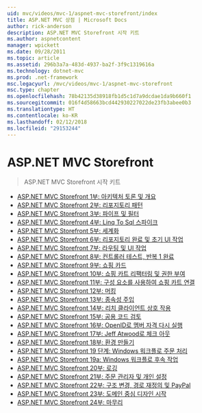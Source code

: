 ```yaml
---
uid: mvc/videos/mvc-1/aspnet-mvc-storefront/index
title: ASP.NET MVC 상점 | Microsoft Docs
author: rick-anderson
description: ASP.NET MVC Storefront 시작 키트
ms.author: aspnetcontent
manager: wpickett
ms.date: 09/28/2011
ms.topic: article
ms.assetid: 296b3a7a-483d-4937-ba2f-3f9c1319616a
ms.technology: dotnet-mvc
ms.prod: .net-framework
msc.legacyurl: /mvc/videos/mvc-1/aspnet-mvc-storefront
msc.type: chapter
ms.openlocfilehash: 78b42135d38918fb1d5c1d7a9dcdae1da9b660f1
ms.sourcegitcommit: 016f4d58663bcd442930227022de23fb3abee0b3
ms.translationtype: HT
ms.contentlocale: ko-KR
ms.lasthandoff: 02/12/2018
ms.locfileid: "29153244"
---
```

<a name="aspnet-mvc-storefront"></a>ASP.NET MVC Storefront
====================
> ASP.NET MVC Storefront 시작 키트


- [ASP.NET MVC Storefront 1부: 아키텍처 토론 및 개요](aspnet-mvc-storefront-part-1-architectural-discussion-and-overview.md)
- [ASP.NET MVC Storefront 2부: 리포지토리 패턴](aspnet-mvc-storefront-part-2-the-repository-pattern.md)
- [ASP.NET MVC Storefront 3부: 파이프 및 필터](aspnet-mvc-storefront-part-3-pipes-and-filters.md)
- [ASP.NET MVC Storefront 4부: Linq To Sql 스파이크](aspnet-mvc-storefront-part-4-linq-to-sql-spike.md)
- [ASP.NET MVC Storefront 5부: 세계화](aspnet-mvc-storefront-part-5-globalization.md)
- [ASP.NET MVC Storefront 6부: 리포지토리 완료 및 초기 UI 작업](aspnet-mvc-storefront-part-6-finishing-the-repository-and-initial-ui-work.md)
- [ASP.NET MVC Storefront 7부: 라우팅 및 UI 작업](aspnet-mvc-storefront-part-7-routing-and-ui-work.md)
- [ASP.NET MVC Storefront 8부: 컨트롤러 테스트, 반복 1 완료](aspnet-mvc-storefront-part-8-testing-controllers-iteration-1-complete.md)
- [ASP.NET MVC Storefront 9부: 쇼핑 카드](aspnet-mvc-storefront-part-9-the-shopping-cart.md)
- [ASP.NET MVC Storefront 10부: 쇼핑 카트 리팩터링 및 권한 부여](aspnet-mvc-storefront-part-10-shopping-cart-refactor-and-authorization.md)
- [ASP.NET MVC Storefront 11부: 구성 요소를 사용하여 쇼핑 카트 연결](aspnet-mvc-storefront-part-11-hooking-up-the-shopping-cart-and-using-components.md)
- [ASP.NET MVC Storefront 12부: 머킹](aspnet-mvc-storefront-part-12-mocking.md)
- [ASP.NET MVC Storefront 13부: 종속성 주입](aspnet-mvc-storefront-part-13-dependency-injection.md)
- [ASP.NET MVC Storefront 14부: 리치 클라이언트 상호 작용](aspnet-mvc-storefront-part-14-rich-client-interaction.md)
- [ASP.NET MVC Storefront 15부: 공용 코드 검토](aspnet-mvc-storefront-part-15-public-code-review.md)
- [ASP.NET MVC Storefront 16부: OpenID로 멤버 자격 다시 실행](aspnet-mvc-storefront-part-16-membership-redo-with-openid.md)
- [ASP.NET MVC Storefront 17부: Jeff Atwood로 체크 아웃](aspnet-mvc-storefront-part-17-checkout-with-jeff-atwood.md)
- [ASP.NET MVC Storefront 18부: 환경 만들기](aspnet-mvc-storefront-part-18-creating-an-experience.md)
- [ASP.NET MVC Storefront 19 단계: Windows 워크플로 주문 처리](aspnet-mvc-storefront-part-19-processing-orders-with-windows-workflow.md)
- [ASP.NET MVC Storefront 19a: Windows 워크플로 후속 작업](aspnet-mvc-storefront-part-19a-windows-workflow-followup.md)
- [ASP.NET MVC Storefront 20부: 로깅](aspnet-mvc-storefront-part-20-logging.md)
- [ASP.NET MVC Storefront 21부: 주문 관리자 및 개인 설정](aspnet-mvc-storefront-part-21-order-manager-and-personalization.md)
- [ASP.NET MVC Storefront 22부: 구조 변경, 경로 재정의 및 PayPal](aspnet-mvc-storefront-part-22-restructuring-rerouting-and-paypal.md)
- [ASP.NET MVC Storefront 23부: 도메인 중심 디자인 시작](aspnet-mvc-storefront-part-23-getting-started-with-domain-driven-design.md)
- [ASP.NET MVC Storefront 24부: 마무리](aspnet-mvc-storefront-part-24-finis.md)
